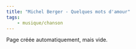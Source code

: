 ```yaml
---
title: "Michel Berger - Quelques mots d'amour"
tags:
    - musique/chanson
---
```


Page créée automatiquement, mais vide.
